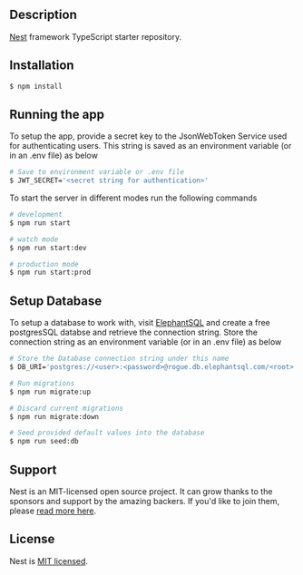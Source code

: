 ## Description

[Nest](https://github.com/nestjs/nest) framework TypeScript starter repository.

## Installation

```bash
$ npm install
```

## Running the app

To setup the app, provide a secret key to the JsonWebToken Service used for authenticating users. This string is saved as an environment variable (or in an .env file) as below

```bash
# Save to environment variable or .env file
$ JWT_SECRET='<secret string for authentication>'
```

To start the server in different modes run the following commands

```bash
# development
$ npm run start

# watch mode
$ npm run start:dev

# production mode
$ npm run start:prod
```

## Setup Database

To setup a database to work with, visit [ElephantSQL](http://api.elephantsql.com) and create a free postgresSQL databse and retrieve the connection string. Store the connection string as an environment variable (or in an .env file) as below 

```bash
# Store the Database connection string under this name
$ DB_URI='postgres://<user>:<password>@rogue.db.elephantsql.com/<root>'

```

```bash
# Run migrations
$ npm run migrate:up

# Discard current migrations
$ npm run migrate:down

# Seed provided default values into the database
$ npm run seed:db
```

## Support

Nest is an MIT-licensed open source project. It can grow thanks to the sponsors and support by the amazing backers. If you'd like to join them, please [read more here](https://docs.nestjs.com/support).

## License

Nest is [MIT licensed](LICENSE).

